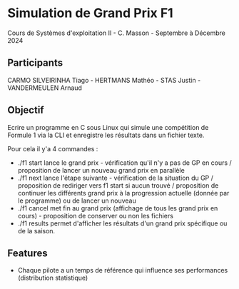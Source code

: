 # Simulation de Grand Prix F1
Cours de Systèmes d'exploitation II - C. Masson - Septembre à Décembre 2024
## Participants
CARMO SILVEIRINHA Tiago - HERTMANS Mathéo - STAS Justin - VANDERMEULEN Arnaud
## Objectif
Ecrire un programme en C sous Linux qui simule une compétition de Formule 1 via la CLI et enregistre les résultats dans un fichier texte.

Pour cela il y'a 4 commandes :
- ./f1 start lance le grand prix - vérification qu'il n'y a pas de GP en cours / proposition de lancer un nouveau grand prix en parallèle
- ./f1 next lance l'étape suivante - vérification de la situation du GP / proposition de rediriger vers f1 start si aucun trouvé / proposition de continuer les différents grand prix à la progression actuelle (donnée par le programme) ou de lancer un nouveau
- ./f1 cancel met fin au grand prix (affichage de tous les grand prix en cours) - proposition de conserver ou non les fichiers
- ./f1 results permet d'afficher les résultats d'un grand prix spécifique ou de la saison.
## Features
- Chaque pilote a un temps de référence qui influence ses performances (distribution statistique)
